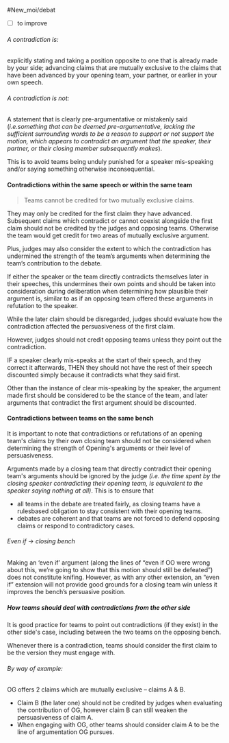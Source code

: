 #New_moi/debat 
- [ ] to improve

###### A contradiction is:
explicitly stating and taking a position opposite to one that is already made by your side; advancing claims that are mutually exclusive to the claims that have been advanced by your opening team, your partner, or earlier in your own speech.

###### A contradiction is not: 
A statement that is clearly pre-argumentative or mistakenly said (*i.e.something that can be deemed pre-argumentative, lacking the sufficient surrounding words to be a reason to support or not support the motion, which appears to contradict an argument that the speaker, their partner, or their closing member subsequently makes*). 

This is to avoid teams being unduly punished for a speaker mis-speaking and/or saying something otherwise inconsequential.



#### Contradictions within the same speech or within the same team
> Teams cannot be credited for two mutually exclusive claims.


They may only be credited for the first claim they have advanced. Subsequent claims which contradict or cannot coexist alongside the first claim should not be credited by the judges and opposing teams. 
Otherwise the team would get credit for two areas of mutually exclusive argument.


Plus, judges may also consider the extent to which the
contradiction has undermined the strength of the team’s arguments when determining the team’s contribution to the debate.

If either the speaker or the team directly contradicts themselves later in their speeches, this undermines their own points and should be taken into consideration during deliberation when determining how plausible their argument is, similar to as if an opposing team offered these arguments in refutation to the speaker.

While the later claim should be disregarded, judges should evaluate how the contradiction affected the persuasiveness of the first claim.

However, judges should not credit opposing teams unless they point out the contradiction. 

IF a speaker clearly mis-speaks at the start of their speech, and they correct it afterwards, 
THEN they should not have the rest of their speech discounted simply because it contradicts what they said first. 


Other than the instance of clear mis-speaking by the speaker, the argument made first should be considered to be the stance of the team, and later arguments that contradict the first argument should be discounted.



#### Contradictions between teams on the same bench
It is important to note that contradictions or refutations of an opening team's claims by their own closing team should not be considered when determining the strength of Opening's arguments or their level of persuasiveness.

Arguments made by a closing team that directly contradict their opening team's arguments should
be ignored by the judge *(i.e. the time spent by the closing speaker contradicting their opening
team, is equivalent to the speaker saying nothing at all)*.
This is to ensure that 
- all teams in the debate are treated fairly, as closing teams have a rulesbased
obligation to stay consistent with their opening teams. 
- debates are coherent and that teams are not forced to defend opposing claims or respond to contradictory cases.


###### Even if -> closing bench
Making an ‘even if’ argument (along the lines of “even if OO were wrong about this, we’re going to show that this motion should still be defeated”) does not constitute knifing. 
However, as with any other extension, an “even if” extension will not provide good grounds for a closing team win unless it improves the bench’s persuasive position.


##### How teams should deal with contradictions from the other side
It is good practice for teams to point out contradictions (if they exist) in the other side's case,
including between the two teams on the opposing bench. 

Whenever there is a contradiction, teams should consider the first claim to be the version they must engage with.


###### By way of example:
OG offers 2 claims which are mutually exclusive – claims A & B.
- Claim B (the later one) should not be credited by judges when evaluating the contribution of OG, however claim B can still weaken the persuasiveness of claim A. 
- When engaging with OG, other teams should consider claim A to be the line of argumentation OG pursues.